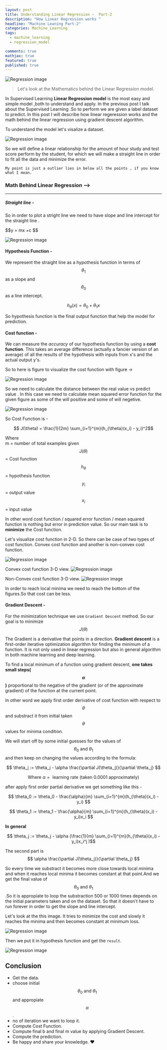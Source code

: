 ```yaml
---
layout: post
title: Understanding Linear Regression —  Part-2
description: "How Linear Regression works "
headline: "Machine Leaning Part-2"
categories: Machine_Learning 
tags: 
  - machine_learning
  - regression_model

comments: true
mathjax: true
featured: true
published: true 
---
```


<img class="image-post" src="{{ site.url }}/images/machine_learning/regrssion_intro.gif" alt="Regression image">

> Let's look at the Mathematics behind the Linear Regression model.

In Supervised Learning **Linear Regression model** is the most easy and simple model ,both to understand and apply. In the previous post I talk about the Supervised Learning .So to perform we are given a label dataset to predict. In this post I will describe how linear regeression works and the math behind the linear regression using gradient descent algorithm.

To understand the model let's visalize a dataset.

<img class="image-post" src="{{ site.url }}/images/machine_learning/dataset1.png" alt="Regression image">

So we will define a linear relationship for the amount of hour study and test score perform by the student, for which we will make a straight line in order to fit all the data and minimize the error.

`My point is just a outlier lies in below all the points , if you know what I mean.`

### Math Behind Linear Regression —>

***
##### Straight line -

So in order to plot a stright line we need to have slope and line intercept for the straight line .
<p>$$y = mx +c $$ </p>


<img class="image-post" src="{{ site.url }}/images/machine_learning/line.jpg" alt="Regression image">


#### Hypothesis Function -

We represent the straight line as a hypothesis function in terms of $$\theta_{1}$$ as a slope and $$\theta_{0}$$ as a line intercept.

$$ h_{\theta}(x) = \theta_{0} + \theta_{1}x  $$

So hypothesis function is the final output function that help the model for prediction.


#### Cost function -

We can measure the *accuracy* of our hypothesis function by using a **cost function**. This takes an average difference (actually a fancier version of an average) of all the results of the hypothesis with inputs from x's and the actual output y's.

So to here is figure to visualize the cost function with figure ->

<img class="image-post" src="{{ site.url }}/images/machine_learning/cost.jpg" alt="Regression image">

So we need to calculate the distance between the real value vs predict value . In this case we need to calculate mean squared error function for the given figure as some of the will positive and some of will negetive.

<img class="image-post" src="{{ site.url }}/images/machine_learning/error.png" alt="Regression image">

So Cost Function is -

$$ J(\theta) = \frac{1}{2m} \sum_{i=1}^{m}(h_{\theta}(x_i) - y_i)^2$$

Where <br>
	  m = number of total examples given<br>
	  $$J(\theta)$$ = Cost function<br>
	  $$h_\theta$$  = hypothesis function<br>
	  $$y_i$$ = output value<br>
	  $$x_i$$ = input value<br>

In other word cost function / squared error function / mean squared function is nothing but error in prediction value.
So our main task is to **minimize** the Cost function.

Let's visualize cost function in 2-D. So there can be case of two types of cost function. Convex cost function and another is non-convex cost function.

<img class="image-post" src="{{ site.url }}/images/machine_learning/costfun.jpg" alt="Regression image">

Convex cost function 3-D view. 
<img class="image-post" src="{{ site.url }}/images/machine_learning/costfun1.png" alt="Regression image">

Non-Convex cost function 3-D view.
<img class="image-post" src="{{ site.url }}/images/machine_learning/costfun2.png" alt="Regression image">

In order to reach local minima we need to reach the bottom of the figures.So that cost can be less.

#### Gradient Descent -

For the minimization technique we use `Gradient Descent` method.
So our goal is to minimize $$J(\theta)$$

The Gradient is a derivative that points in a direction. **Gradient descent** is a first-order iterative optimization algorithm for finding the minimum of a function. It is not only used in linear regression but also in general algorithm in both machine learning and deep learning.

To find a local minimum of a function using gradient descent, **one takes small steps($$\alpha$$)** proportional to the negative of the gradient (or of the approximate gradient) of the function at the current point.

In other word we apply first order derivative of cost function with respect to $$\theta$$ and substract it from initial taken $$\theta$$ values for minima condition.

We will start off by some initial guesses for the values of $$\theta_0 \mbox{ and }\theta_1$$ and then keep on changing the values according to the formula:

$$  \theta_j := \theta_j - \alpha \frac{\partial J(\theta_j)}{\partial \theta_j} $$  

$$\mbox{ Where } \alpha = \mbox{ learning rate (taken 0.0001 approximately)} $$


after apply first order partial derivative we get something like this -

$$  \theta_0 := \theta_0 -  \frac{\alpha}{m} \sum_{i=1}^{m}(h_{\theta}(x_i) - y_i) $$ 

$$  \theta_1 := \theta_1 - \frac{\alpha}{m} \sum_{i=1}^{m}(h_{\theta}(x_i) - y_i)x_i $$ 

**In general**

$$  \theta_j := \theta_j - \alpha (\frac{1}{m} \sum_{i=1}^{m}(h_{\theta}(x_i) - y_i)x_i^j )$$ 

The second part is $$ \alpha \frac{\partial J(\theta_j)}{\partial \theta_j} $$

So every time we substract it becomes more close towards local minima and when it reaches local minima it becomes constant at that point.And we get the final value of $$\theta_0 \mbox{ and }\theta_1$$.So it is appropiate to loop the substraction 500 or 1000 times depends on the initial parameters taken and on the dataset. So that it doesn't have to run forever in order to get the slope and line intercept.  


Let's look at the this image. It tries to minimize the cost and slowly it reaches the minima and then becomes constant at minimum loss.

<img class="image-post" src="{{ site.url }}/images/machine_learning/gradient_descent_exampl.gif" alt="Regression image">

Then we put it in hypothesis function and get the `result`.

<img class="image-post" src="{{ site.url }}/images/machine_learning/predict.png" alt="Regression image">


## Conclusion

* Get the data.
* choose initial $$\theta_0 \mbox{ and }\theta_1$$ and appropiate  $$\alpha$$.
* no of iteration we want to loop it.
* Compute Cost Function.
* Compute final b and final m value by applying Gradient Descent.
* Compute the prediction.
* Be happy and share your knowledge. :heart:
